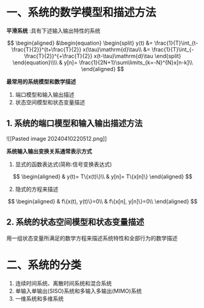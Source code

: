 # 一、系统的数学模型和描述方法

**平滑系统** :具有下述输入输出特性的系统

$$
\begin{aligned}
&\begin{equation}
\begin{split}
	y(t)
	&= \frac{1}{T}\int_{t-\frac{T}{2}}^{t+\frac{T}{2}} x(\tau)\mathrm{d}\tau\\
	&= \frac{1}{T}\int_{-\frac{T}{2}}^{+\frac{T}{2}} x(t-\tau)\mathrm{d}\tau
\end{split}
\end{equation}\\\\
& y[n]= \frac{1}{2N+1}\sum\limits_{k=-N}^{N}x[n-k]\\
\end{aligned}
$$

**最常用的系统模型和数学描述**

1. 端口模型和输入输出描述
2. 状态空间模型和状态变量描述

## 1. 系统的端口模型和输入输出描述方法

![[Pasted image 20240410220512.png]]

**系统输入输出变换关系通常表示方式**

1. 显式的函数表达式(简称:信号变换表达式)

$$
\begin{aligned}
	& y(t)= T\{x(t)\}\\
	& y[n]= T\{x[n]\}
\end{aligned}
$$

2. 隐式的方程来描述

$$
\begin{aligned}
	& f\{x(t), y(t)\}=0\\
	& f\{x[n], y[n]\}=0\\
\end{aligned}
$$

## 2. 系统的状态空间模型和状态变量描述

用一组状态变量所满足的数学方程来描述系统特性和全部行为的数学描述

# 二、系统的分类

1. 连续时间系统、离散时间系统和混合系统
2. 单输入单输出(SISO)系统和多输入多输出(MIMO)系统
3. 一维系统和多维系统

